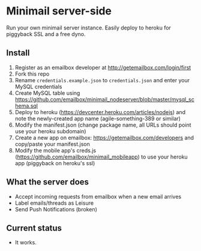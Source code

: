 # Minimail server-side 
Run your own minimail server instance. Easily deploy to heroku for piggyback SSL and a free dyno. 

## Install  
1. Register as an emailbox developer at http://getemailbox.com/login/first
1. Fork this repo
1. Rename `credentials.example.json` to `credentials.json` and enter your MySQL credentials  
1. Create MySQL table using https://github.com/emailbox/minimail_nodeserver/blob/master/mysql_schema.sql  
1. Deploy to heroku (https://devcenter.heroku.com/articles/nodejs) and note the newly-created app name (agile-something-389 or similar)
1. Modify the manifest.json (change package name, all URLs should point use your heroku subdomain)
1. Create a new app on emailbox: https://getemailbox.com/developers and copy/paste your manifest.json
1. Modify the mobile app's creds.js (https://github.com/emailbox/minimail_mobileapp) to use your heroku app (piggyback on heroku's ssl)

## What the server does 
- Accept incoming requests from emailbox when a new email arrives
- Label emails/threads as Leisure
- Send Push Notifications (broken)

## Current status  
- It works.



